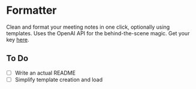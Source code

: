 # Formatter
Clean and format your meeting notes in one click, optionally using templates.
Uses the OpenAI API for the behind-the-scene magic. Get your key [here](https://platform.openai.com/api-keys).

## To Do
- [ ] Write an actual README
- [ ] Simplify template creation and load
